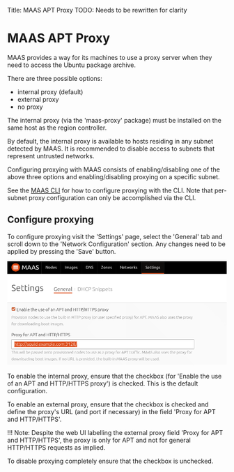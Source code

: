 Title: MAAS APT Proxy
TODO:  Needs to be rewritten for clarity


# MAAS APT Proxy

MAAS provides a way for its machines to use a proxy server when they need to
access the Ubuntu package archive.

There are three possible options:

- internal proxy (default)
- external proxy
- no proxy

The internal proxy (via the 'maas-proxy' package) must be installed on the same
host as the region controller.

By default, the internal proxy is available to hosts residing in any subnet
detected by MAAS. It is recommended to disable access to subnets that
represent untrusted networks.

Configuring proxying with MAAS consists of enabling/disabling one of the above
three options and enabling/disabling proxying on a specific subnet.

See the [MAAS CLI](./manage-cli-common.html#configure-proxying) for how to
configure proxying with the CLI. Note that per-subnet proxy configuration can
only be accomplished via the CLI.


## Configure proxying

To configure proxying visit the 'Settings' page, select the 'General' tab and
scroll down to the 'Network Configuration' section. Any changes need to be
applied by pressing the 'Save' button.

![image](./media/external-proxy.png)

To enable the internal proxy, ensure that the checkbox (for 'Enable the use of
an APT and HTTP/HTTPS proxy') is checked. This is the default configuration.

To enable an external proxy, ensure that the checkbox is checked and define the
proxy's URL (and port if necessary) in the field 'Proxy for APT and
HTTP/HTTPS'.

!!! Note: Despite the web UI labelling the external proxy field 'Proxy for APT
and HTTP/HTTPS', the proxy is only for APT and not for general HTTP/HTTPS
requests as implied.

To disable proxying completely ensure that the checkbox is unchecked.
